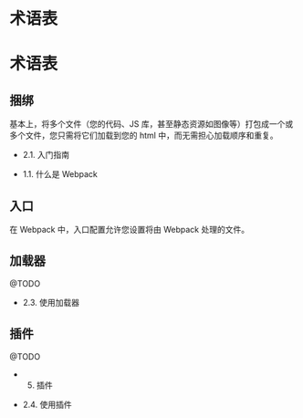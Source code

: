 # 术语表

# 术语表

## 捆绑

基本上，将多个文件（您的代码、JS 库，甚至静态资源如图像等）打包成一个或多个文件，您只需将它们加载到您的 html 中，而无需担心加载顺序和重复。

+   2.1. 入门指南

+   1.1. 什么是 Webpack

## 入口

在 Webpack 中，入口配置允许您设置将由 Webpack 处理的文件。

## 加载器

@TODO

+   2.3. 使用加载器

## 插件

@TODO

+   5. 插件

+   2.4. 使用插件
